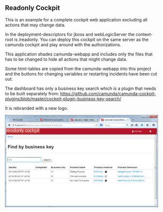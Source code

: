 ## Readonly Cockpit

This is an example for a complete cockpit web application excluding all actions that may change data.

In the deployment-descriptors for jboss and webLogicServer the context-root is /readonly. You can deploy this cockpit on the same server as the camunda cockpit and play around with the authorizations. 

This application shades camunda-webapp and includes only the files that has to be changed to hide all actions that might change data.   

Some html-tables are copied from the camunda-webapp into this project and the buttons for changing variables or restarting incidents have been cut out.

The dashboard has only a business key search which is a plugin that needs to be built separately from: https://github.com/camunda/camunda-cockpit-plugins/blob/master/cockpit-plugin-business-key-search/

It is rebranded with a new logo.

![Screenshot](screenshot.png)